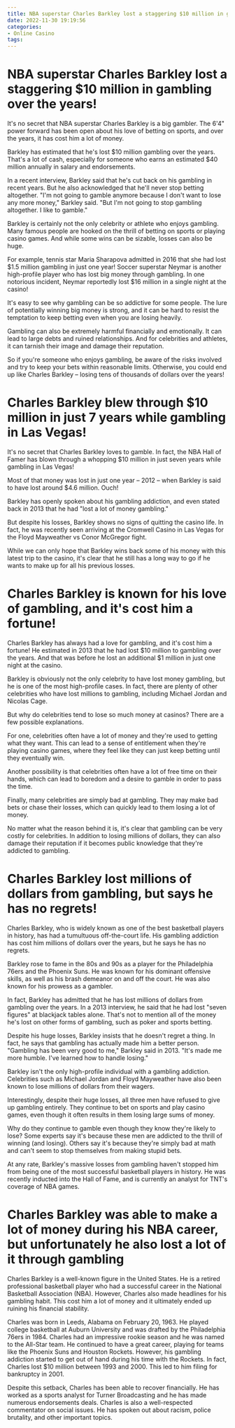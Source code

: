 ```yaml
---
title: NBA superstar Charles Barkley lost a staggering $10 million in gambling over the years!
date: 2022-11-30 19:19:56
categories:
- Online Casino
tags:
---
```



#  NBA superstar Charles Barkley lost a staggering $10 million in gambling over the years!

It's no secret that NBA superstar Charles Barkley is a big gambler. The 6'4" power forward has been open about his love of betting on sports, and over the years, it has cost him a lot of money.

Barkley has estimated that he's lost $10 million gambling over the years. That's a lot of cash, especially for someone who earns an estimated $40 million annually in salary and endorsements.

In a recent interview, Barkley said that he's cut back on his gambling in recent years. But he also acknowledged that he'll never stop betting altogether. "I'm not going to gamble anymore because I don't want to lose any more money," Barkley said. "But I'm not going to stop gambling altogether. I like to gamble."

Barkley is certainly not the only celebrity or athlete who enjoys gambling. Many famous people are hooked on the thrill of betting on sports or playing casino games. And while some wins can be sizable, losses can also be huge.

For example, tennis star Maria Sharapova admitted in 2016 that she had lost $1.5 million gambling in just one year! Soccer superstar Neymar is another high-profile player who has lost big money through gambling. In one notorious incident, Neymar reportedly lost $16 million in a single night at the casino!

It's easy to see why gambling can be so addictive for some people. The lure of potentially winning big money is strong, and it can be hard to resist the temptation to keep betting even when you are losing heavily.

Gambling can also be extremely harmful financially and emotionally. It can lead to large debts and ruined relationships. And for celebrities and athletes, it can tarnish their image and damage their reputation.

So if you're someone who enjoys gambling, be aware of the risks involved and try to keep your bets within reasonable limits. Otherwise, you could end up like Charles Barkley – losing tens of thousands of dollars over the years!

#  Charles Barkley blew through $10 million in just 7 years while gambling in Las Vegas!

It's no secret that Charles Barkley loves to gamble. In fact, the NBA Hall of Famer has blown through a whopping $10 million in just seven years while gambling in Las Vegas!

Most of that money was lost in just one year – 2012 – when Barkley is said to have lost around $4.6 million. Ouch!

Barkley has openly spoken about his gambling addiction, and even stated back in 2013 that he had "lost a lot of money gambling."

But despite his losses, Barkley shows no signs of quitting the casino life. In fact, he was recently seen arriving at the Cromwell Casino in Las Vegas for the Floyd Mayweather vs Conor McGregor fight.

While we can only hope that Barkley wins back some of his money with this latest trip to the casino, it's clear that he still has a long way to go if he wants to make up for all his previous losses.

#  Charles Barkley is known for his love of gambling, and it's cost him a fortune!

Charles Barkley has always had a love for gambling, and it's cost him a fortune! He estimated in 2013 that he had lost $10 million to gambling over the years. And that was before he lost an additional $1 million in just one night at the casino.

Barkley is obviously not the only celebrity to have lost money gambling, but he is one of the most high-profile cases. In fact, there are plenty of other celebrities who have lost millions to gambling, including Michael Jordan and Nicolas Cage.

But why do celebrities tend to lose so much money at casinos? There are a few possible explanations.

For one, celebrities often have a lot of money and they're used to getting what they want. This can lead to a sense of entitlement when they're playing casino games, where they feel like they can just keep betting until they eventually win.

Another possibility is that celebrities often have a lot of free time on their hands, which can lead to boredom and a desire to gamble in order to pass the time.

Finally, many celebrities are simply bad at gambling. They may make bad bets or chase their losses, which can quickly lead to them losing a lot of money.

No matter what the reason behind it is, it's clear that gambling can be very costly for celebrities. In addition to losing millions of dollars, they can also damage their reputation if it becomes public knowledge that they're addicted to gambling.

#  Charles Barkley lost millions of dollars from gambling, but says he has no regrets!

Charles Barkley, who is widely known as one of the best basketball players in history, has had a tumultuous off-the-court life. His gambling addiction has cost him millions of dollars over the years, but he says he has no regrets.

Barkley rose to fame in the 80s and 90s as a player for the Philadelphia 76ers and the Phoenix Suns. He was known for his dominant offensive skills, as well as his brash demeanor on and off the court. He was also known for his prowess as a gambler.

In fact, Barkley has admitted that he has lost millions of dollars from gambling over the years. In a 2013 interview, he said that he had lost "seven figures" at blackjack tables alone. That's not to mention all of the money he's lost on other forms of gambling, such as poker and sports betting.

Despite his huge losses, Barkley insists that he doesn't regret a thing. In fact, he says that gambling has actually made him a better person. "Gambling has been very good to me," Barkley said in 2013. "It's made me more humble. I've learned how to handle losing."

Barkley isn't the only high-profile individual with a gambling addiction. Celebrities such as Michael Jordan and Floyd Mayweather have also been known to lose millions of dollars from their wagers.

Interestingly, despite their huge losses, all three men have refused to give up gambling entirely. They continue to bet on sports and play casino games, even though it often results in them losing large sums of money.

Why do they continue to gamble even though they know they're likely to lose? Some experts say it's because these men are addicted to the thrill of winning (and losing). Others say it's because they're simply bad at math and can't seem to stop themselves from making stupid bets.



At any rate, Barkley's massive losses from gambling haven't stopped him from being one of the most successful basketball players in history. He was recently inducted into the Hall of Fame, and is currently an analyst for TNT's coverage of NBA games.

#  Charles Barkley was able to make a lot of money during his NBA career, but unfortunately he also lost a lot of it through gambling

Charles Barkley is a well-known figure in the United States. He is a retired professional basketball player who had a successful career in the National Basketball Association (NBA). However, Charles also made headlines for his gambling habit. This cost him a lot of money and it ultimately ended up ruining his financial stability.

Charles was born in Leeds, Alabama on February 20, 1963. He played college basketball at Auburn University and was drafted by the Philadelphia 76ers in 1984. Charles had an impressive rookie season and he was named to the All-Star team. He continued to have a great career, playing for teams like the Phoenix Suns and Houston Rockets. However, his gambling addiction started to get out of hand during his time with the Rockets. In fact, Charles lost $10 million between 1993 and 2000. This led to him filing for bankruptcy in 2001.

Despite this setback, Charles has been able to recover financially. He has worked as a sports analyst for Turner Broadcasting and he has made numerous endorsements deals. Charles is also a well-respected commentator on social issues. He has spoken out about racism, police brutality, and other important topics.